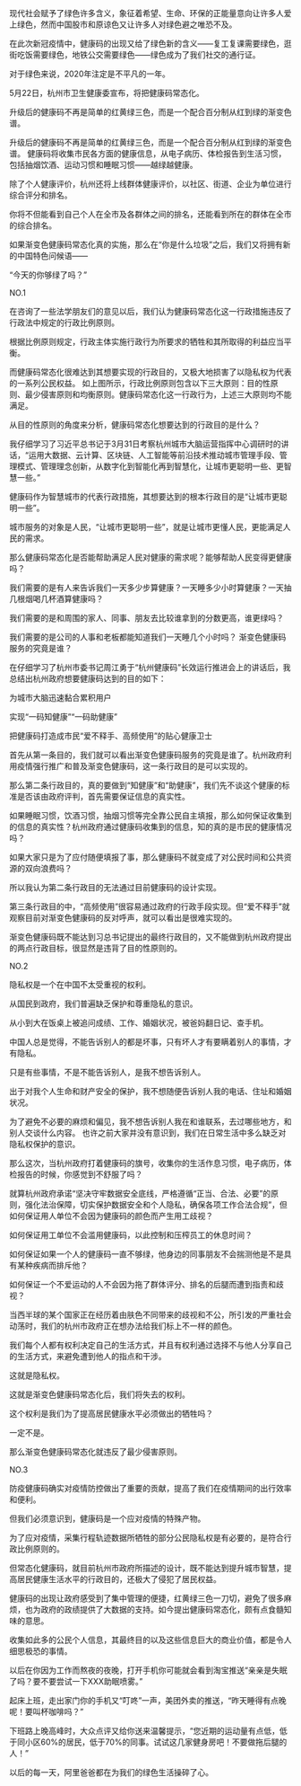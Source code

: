现代社会赋予了绿色许多含义，象征着希望、生命、环保的正能量意向让许多人爱上绿色，然而中国股市和原谅色又让许多人对绿色避之唯恐不及。

在此次新冠疫情中，健康码的出现又给了绿色新的含义——复工复课需要绿色，逛街吃饭需要绿色，地铁公交需要绿色——绿色成为了我们社交的通行证。

对于绿色来说，2020年注定是不平凡的一年。

5月22日，杭州市卫生健康委宣布，将把健康码常态化。

升级后的健康码不再是简单的红黄绿三色，而是一个配合百分制从红到绿的渐变色谱。

升级后的健康码不再是简单的红黄绿三色，而是一个配合百分制从红到绿的渐变色谱。 健康码将收集市民各方面的健康信息，从电子病历、体检报告到生活习惯，包括抽烟饮酒、运动习惯和睡眠习惯——越绿越健康。

除了个人健康评价，杭州还将上线群体健康评价，以社区、街道、企业为单位进行综合评分和排名。

你将不但能看到自己个人在全市及各群体之间的排名，还能看到所在的群体在全市的综合排名。

如果渐变色健康码常态化真的实施，那么在“你是什么垃圾”之后，我们又将拥有新的中国特色问候语——

“今天的你够绿了吗？”

NO.1

在咨询了一些法学朋友们的意见以后，我们认为健康码常态化这一行政措施违反了行政法中规定的行政比例原则。

根据比例原则规定，行政主体实施行政行为所要求的牺牲和其所取得的利益应当平衡。

而健康码常态化很难达到其想要实现的行政目的，又极大地损害了以隐私权为代表的一系列公民权益。 如上图所示，行政比例原则包含以下三大原则：目的性原则、最少侵害原则和均衡原则。健康码常态化这一行政行为，上述三大原则均不能满足。

从目的性原则的角度来分析，健康码常态化想要达到的行政目的是什么？

我仔细学习了习近平总书记于3月31日考察杭州城市大脑运营指挥中心调研时的讲话，“运用大数据、云计算、区块链、人工智能等前沿技术推动城市管理手段、管理模式、管理理念创新，从数字化到智能化再到智慧化，让城市更聪明一些、更智慧一些。”

健康码作为智慧城市的代表行政措施，其想要达到的根本行政目的是“让城市更聪明一些”。

城市服务的对象是人民，“让城市更聪明一些”，就是让城市更懂人民，更能满足人民的需求。

那么健康码常态化是否能帮助满足人民对健康的需求呢？能够帮助人民变得更健康吗？

我们需要的是有人来告诉我们一天多少步算健康？一天睡多少小时算健康？一天抽几根烟喝几杯酒算健康吗？

我们需要的是和周围的家人、同事、朋友去比较谁拿到的分数更高，谁更绿吗？

我们需要的是公司的人事和老板都能知道我们一天睡几个小时吗？ 渐变色健康码服务的究竟是谁？

在仔细学习了杭州市委书记周江勇于“杭州健康码”长效运行推进会上的讲话后，我总结出杭州政府想要健康码达到的目的如下：

为城市大脑迅速黏合累积用户

实现“一码知健康”“一码助健康”

把健康码打造成市民“爱不释手、高频使用”的贴心健康卫士

首先从第一条目的，我们就可以看出渐变色健康码服务的究竟是谁了。杭州政府利用疫情强行推广和普及渐变色健康码，这一条行政目的是可以实现的。

那么第二条行政目的，真的要做到“知健康”和“助健康”，我们先不谈这个健康的标准是否该由政府评判，首先需要保证信息的真实性。

如果睡眠习惯，饮酒习惯，抽烟习惯等完全靠公民自主填报，那么如何保证收集到的信息的真实性？杭州政府通过健康码收集到的信息，知的真的是市民的健康情况吗？

如果大家只是为了应付随便填报了事，那么健康码不就变成了对公民时间和公共资源的双向浪费吗？

所以我认为第二条行政目的无法通过目前健康码的设计实现。

第三条行政目的中，“高频使用”很容易通过政府的行政手段实现。但“爱不释手”就观察目前对渐变色健康码的反对呼声，就可以看出是很难实现的。

渐变色健康码既不能达到习总书记提出的最终行政目的，又不能做到杭州政府提出的两点行政目标，很显然是违背了目的性原则的。

NO.2

隐私权是一个在中国不太受重视的权利。

从国民到政府，我们普遍缺乏保护和尊重隐私的意识。

从小到大在饭桌上被追问成绩、工作、婚姻状况，被爸妈翻日记、查手机。

中国人总是觉得，不能告诉别人的都是坏事，只有坏人才有要瞒着别人的事情，才有隐私。

只是有些事情，不是不能告诉别人，是我不想告诉别人。

出于对我个人生命和财产安全的保护，我不想随便告诉别人我的电话、住址和婚姻状况。

为了避免不必要的麻烦和偏见，我不想告诉别人我在和谁联系，去过哪些地方，和别人交谈什么内容。 也许之前大家并没有意识到，我们在日常生活中多么缺乏对隐私权保护的意识。

那么这次，当杭州政府打着健康码的旗号，收集你的生活作息习惯，电子病历，体检报告的时候，你感觉到不舒服了吗？

就算杭州政府承诺“坚决守牢数据安全底线，严格遵循“正当、合法、必要”的原则，强化法治保障，切实保护数据安全和个人隐私，确保各项工作合法合规”，但如何保证用人单位不会因为健康码的颜色而产生用工歧视？

如何保证用工单位不会滥用健康码，以此控制和压榨员工的休息时间？

如何保证如果一个人的健康码一直不够绿，他身边的同事朋友不会揣测他是不是具有某种疾病而排斥他？

如何保证一个不爱运动的人不会因为拖了群体评分、排名的后腿而遭到指责和歧视？

当西半球的某个国家正在经历着由肤色不同带来的歧视和不公，所引发的严重社会动荡时，我们的杭州市政府正在想办法给我们标上不一样的颜色。

我们每个人都有权利决定自己的生活方式，并且有权利通过选择不与他人分享自己的生活方式，来避免遭到他人的指点和干涉。

这就是隐私权。

这就是渐变色健康码常态化后，我们将失去的权利。

这个权利是我们为了提高居民健康水平必须做出的牺牲吗？

一定不是。

那么渐变色健康码常态化就违反了最少侵害原则。

NO.3

防疫健康码确实对疫情防控做出了重要的贡献，提高了我们在疫情期间的出行效率和便利。

但我们必须意识到，健康码是一个应对疫情的特殊产物。

为了应对疫情，采集行程轨迹数据所牺牲的部分公民隐私权是有必要的，是符合行政比例原则的。

但常态化健康码，就目前杭州市政府所描述的设计，既不能达到提升城市智慧，提高居民健康生活水平的行政目的，还极大了侵犯了居民权益。

健康码的出现让政府感受到了集中管理的便捷，红黄绿三色一刀切，避免了很多麻烦，也为政府的政绩提供了大数据的支持。如今提出健康码常态化，颇有点食髓知味的意思。

收集如此多的公民个人信息，其最终目的以及这些信息巨大的商业价值，都是令人细思极恐的事情。

以后在你因为工作而熬夜的夜晚，打开手机你可能就会看到淘宝推送“亲亲是失眠了吗？要不要尝试一下XXX助眠喷雾。”

起床上班，走出家门你的手机又“叮咚”一声，美团外卖的推送，“昨天睡得有点晚呢！要叫杯咖啡吗？”

下班路上晚高峰时，大众点评又给你送来温馨提示，“您近期的运动量有点低，低于同小区60%的居民，低于70%的同事。试试这几家健身房吧！不要做拖后腿的人！”

以后的每一天，阿里爸爸都在为我们的绿色生活操碎了心。


